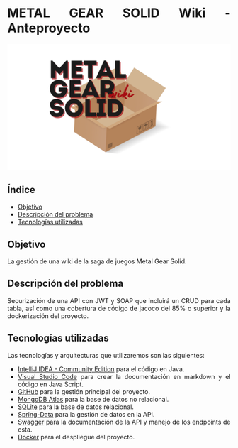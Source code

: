 <div align="justify">

# METAL GEAR SOLID Wiki - Anteproyecto

<div align="center">
<img src="../img/logo.png">
</div>

## Índice
- [Objetivo](#index01)
- [Descripción del problema](#index02)
- [Tecnologías utilizadas](#index03)

## Objetivo <a name="index01"></a>

La gestión de una wiki de la saga de juegos Metal Gear Solid.

## Descripción del problema <a name="index02"></a>

Securización de una API con JWT y SOAP que incluirá un CRUD para cada tabla, así como una cobertura de código de jacoco del 85% o superior y la dockerización del proyecto.

## Tecnologías utilizadas <a name="index03"></a>
Las tecnologías y arquitecturas que utilizaremos son las siguientes:
 
- [IntelliJ IDEA - Community Edition](https://www.jetbrains.com/idea/) para el código en Java.
- [Visual Studio Code](https://code.visualstudio.com/) para crear la documentación en markdown y el código en Java Script.
- [GitHub](https://github.com/) para la gestión principal del proyecto.
- [MongoDB Atlas](https://www.mongodb.com/) para la base de datos no relacional.
- [SQLite](https://www.sqlite.org/index.html) para la base de datos relacional.
- [Spring-Data](https://spring.io/projects/spring-data) para la gestión de datos en la API.
- [Swagger](https://swagger.io/) para la documentación de la API y manejo de los endpoints de esta.
- [Docker](https://www.docker.com/) para el despliegue del proyecto.

</div>
